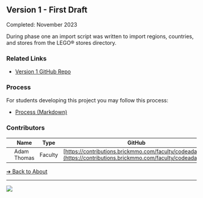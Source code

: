 <style>@import url("//readme.codeadam.ca/readme.css");</style>

## Version 1 - First Draft

Completed: November 2023

During phase one an import script was written to import regions, countries, and stores from the LEGO® stores directory.

### Related Links

- [Version 1 GitHub Repo](https://github.com/BrickMMO/pab-v1)

### Process

For students developing this project you may follow this process:

- [Process (Markdown)](v1/pab-v1-process.markdown)

### Contributors

| | Name | Type | GitHub |
| ------------------------------------- | ----------- | ------- | ----------------------------------------------------- |
| ![codeadamca](faculty/codeadamca.png) | Adam Thomas | Faculty | [https://contributions.brickmmo.com/faculty/codeadamca](https://contributions.brickmmo.com/faculty/codeadamca) |

[&#10132; Back to About](/pab-about/)

---

<a href="https://brickmmo.com">
<img src="https://brickmmo.com/images/brickmmo-logo-horizontal.jpg" width="100">
</a>
